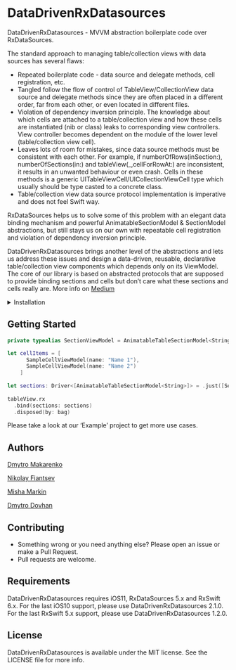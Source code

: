 # DataDrivenRxDatasources

DataDrivenRxDatasources - MVVM abstraction boilerplate code over RxDataSources.

The standard approach to managing table/collection views with data sources has several flaws:
- Repeated boilerplate code - data source and delegate methods, cell registration, etc.
- Tangled follow the flow of control of TableView/CollectionView data source and delegate methods since they are often placed in a different order, far from each other, or even located in different files.
- Violation of dependency inversion principle. The knowledge about which cells are attached to a table/collection view and how these cells are instantiated (nib or class) leaks to corresponding view controllers. View controller becomes dependent on the module of the lower level (table/collection view cell).
- Leaves lots of room for mistakes, since data source methods must be consistent with each other. For example, if numberOfRows(inSection:), numberOfSections(in:) and tableView(_,cellForRowAt:) are inconsistent, it results in an unwanted behaviour or even crash. Cells in these methods is a generic UITableViewCell/UICollectionViewCell type which usually should be type casted to a concrete class.
- Table/collection view data source protocol implementation is imperative and does not feel Swift way.

RxDataSources helps us to solve some of this problem with an elegant data binding mechanism and powerful AnimatableSectionModel & SectionModel abstractions, but still stays us on our own with repeatable cell registration and violation of dependency inversion principle.

DataDrivenRxDatasources brings another level of the abstractions and lets us address these issues and design a data-driven, reusable, declarative table/collection view components which depends only on its ViewModel. The core of our library is based on abstracted protocols that are supposed to provide binding sections and cells but don’t care what these sections and cells really are.
More info on [Medium](https://bigmotor.medium.com/building-table-collectionview-in-a-few-lines-of-code-with-datadrivenrxdatasources-on-top-of-97ee9702b24f)

<details>
<summary>Installation</summary>
DataDrivenRxDatasources available via: 
    
- Swift Package Manager by url: [https://github.com/bigMOTOR/DataDrivenRxDatasources.git](https://github.com/bigMOTOR/DataDrivenRxDatasources.git)

- Podfile: 
    pod 'DataDrivenRxDatasources'
</details>

## Getting Started
```swift
private typealias SectionViewModel = AnimatableTableSectionModel<String>

let cellItems = [
      SampleCellViewModel(name: "Name 1"),
      SampleCellViewModel(name: "Name 2")
    ]
  
let sections: Driver<[AnimatableTableSectionModel<String>]> = .just([SectionViewModel(model: "Some Section", items: cellItems)])
    
tableView.rx
  .bind(sections: sections)
  .disposed(by: bag)
```

Please take a look at our ‘Example’ project to get more use cases. 

## Authors
[Dmytro Makarenko](mailto:dmitevmak@gmail.com) 

[Nikolay Fiantsev](mailto:to.bigmotor@gmail.com)

[Misha Markin](mailto:shire8bit@gmail.com)

[Dmytro Dovhan](mailto:montazher@gmail.com)

## Contributing

- Something wrong or you need anything else? Please open an issue or make a Pull Request.
- Pull requests are welcome.

## Requirements
DataDrivenRxDatasources requires iOS11, RxDataSources 5.x and RxSwift 6.x.
For the last iOS10 support, please use DataDrivenRxDatasources 2.1.0.
For the last RxSwift 5.x support, please use DataDrivenRxDatasources 1.2.0.

## License

DataDrivenRxDatasources is available under the MIT license. See the LICENSE file for more info.
